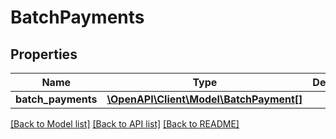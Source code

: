 # BatchPayments

## Properties
Name | Type | Description | Notes
------------ | ------------- | ------------- | -------------
**batch_payments** | [**\OpenAPI\Client\Model\BatchPayment[]**](BatchPayment.md) |  | [optional] 

[[Back to Model list]](../README.md#documentation-for-models) [[Back to API list]](../README.md#documentation-for-api-endpoints) [[Back to README]](../README.md)


